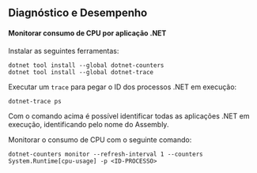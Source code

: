 ## Diagnóstico e Desempenho

#### Monitorar consumo de CPU por aplicação .NET

Instalar as seguintes ferramentas:
```
dotnet tool install --global dotnet-counters
dotnet tool install --global dotnet-trace
```

Executar um `trace` para pegar o ID dos processos .NET em execução:
```
dotnet-trace ps
```

Com o comando acima é possível identificar todas as aplicações .NET em execução, identificando pelo nome do Assembly.

Monitorar o consumo de CPU com o seguinte comando:
```
dotnet-counters monitor --refresh-interval 1 --counters System.Runtime[cpu-usage] -p <ID-PROCESSO>
```